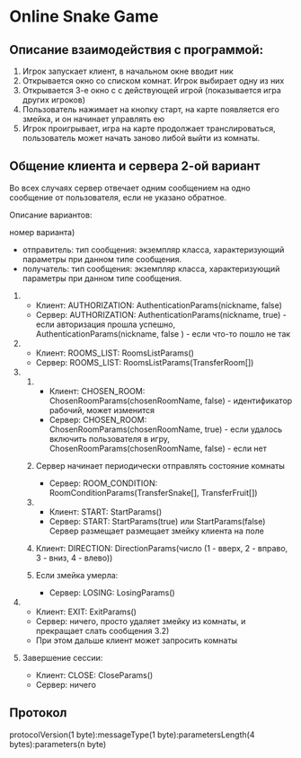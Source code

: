 # Online Snake Game

## Описание взаимодействия с программой:

1) Игрок запускает клиент, в начальном окне вводит ник
2) Открывается окно со списком комнат. Игрок выбирает одну из них
3) Открывается 3-е окно с с действующей игрой (показывается игра других игроков)
4) Пользователь нажимает на кнопку старт, на карте появляется его змейка, и он начинает управлять ею
5) Игрок проигрывает, игра на карте продолжает транслироваться, пользователь может начать заново либой выйти из комнаты.

[//]: # (## Описание взаимодействия клиента и сервера:)

[//]: # ()
[//]: # (1&#41; Client&#41; После ввода ника пользователем клиент устанавливает соединение с сервером и передает сообщение типа 0 с ником)

[//]: # (   пользователя)

[//]: # (   Server&#41; Сервер сохраняет состояние соединения, отправляет пользователю список комнат &#40;тип сообщения 1&#41; и ждет ответа)

[//]: # ()
[//]: # (2&#41; Client&#41; После выбора пользователем комнаты клиент отправляет серверу индекс выбранной комнаты &#40;тип сообщения 2&#41;)

[//]: # ()
[//]: # (3&#41; Server&#41; Сервер начинает периодически отправлять состояние игры &#40;тип сообщения 6&#41;)

[//]: # (   &#40;3-мерный массив, гдe массив 1-ого уровня хранит змеек, массивы 2-ого уровня - клетки змеек по порядку с начала,)

[//]: # (   массив 3-его уровня - координаты клетки: x, y&#41;)

[//]: # ()
[//]: # (4&#41; Client&#41; Пользователь либо начинает игру, либо выходит из комнаты. Клиент отправляет сообщение с соответствующим)

[//]: # (   типом.)

[//]: # (   Server&#41; 1&#41; Прекращает отправлять состояние игры, отправляет список комнат)

[//]: # (    2&#41; Включает пользователя в игру, и начинает ждать сообщений с действиями от пользователя)

[//]: # ()
[//]: # (5&#41; Server&#41; При проигрыше отправляет сообщение о проигрыше &#40;тип сообщения _&#41; и ждет дальнейших действий)

## Общение клиента и сервера 2-ой вариант

Во всех случаях сервер отвечает одним сообщением на одно сообщение от пользователя, если не указано обратное.

Описание вариантов:

номер варианта)  
- отправитель: тип сообщения: экземпляр класса, характеризующий параметры при данном типе сообщения.
- получатель:  тип сообщения: экземпляр класса, характеризующий параметры при данном типе сообщения.

1) 
   - Клиент: AUTHORIZATION: AuthenticationParams(nickname, false)
   - Сервер: AUTHORIZATION: AuthenticationParams(nickname, true) - если авторизация прошла успешно, AuthenticationParams(nickname, false  ) - если что-то пошло не так

2) 
   - Клиент: ROOMS_LIST: RoomsListParams()
   - Сервер: ROOMS_LIST: RoomsListParams(TransferRoom[])

3) 1)
      - Клиент: CHOSEN_ROOM: ChosenRoomParams(chosenRoomName, false) - идентификатор рабочий, может изменится
      - Сервер: CHOSEN_ROOM: ChosenRoomParams(chosenRoomName, true) - если удалось включить пользователя в игру, ChosenRoomParams(chosenRoomName, false) - если нет

   2) Сервер начинает периодически отправлять состояние комнаты
      - Сервер: ROOM_CONDITION: RoomConditionParams(TransferSnake[], TransferFruit[])

   3) 
      - Клиент: START: StartParams()
      - Сервер: START: StartParams(true) или StartParams(false)
      Сервер размещает размещает змейку клиента на поле
   4) Клиент: DIRECTION: DirectionParams(число (1 - вверх, 2 - вправо, 3 - вниз, 4 - влево))
   5) Если змейка умерла:
      - Сервер: LOSING: LosingParams()

4) 
   - Клиент: EXIT: ExitParams()
   - Сервер: ничего, просто удаляет змейку из комнаты, и прекращает слать сообщения 3.2)
   - При этом дальше клиент может запросить комнаты

5) Завершение сессии:
   - Клиент: CLOSE: CloseParams()
   - Сервер: ничего

## Протокол

protocolVersion(1 byte):messageType(1 byte):parametersLength(4 bytes):parameters(n byte)
